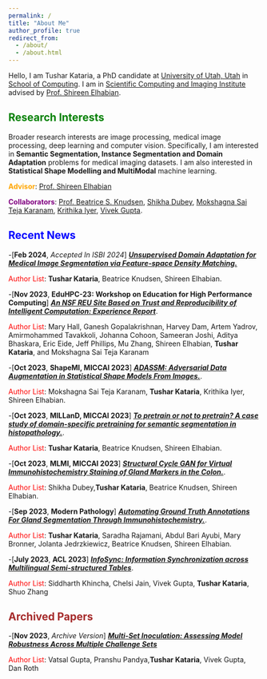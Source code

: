 ```yaml
---
permalink: /
title: "About Me"
author_profile: true
redirect_from: 
  - /about/
  - /about.html
---
```



Hello, I am Tushar Kataria, a PhD candidate at [University of Utah, Utah](https://www.utah.edu/) in [School of Computing](https://www.cs.utah.edu/). I am in [Scientific Computing and Imaging Institute](https://www.sci.utah.edu/) advised by [Prof. Shireen Elhabian](https://www.sci.utah.edu/~shireen/).

<span style="color:green;">Research Interests</span>
------
Broader research interests are image processing, medical image processing, deep learning and computer vision. Specifically, I am interested in **Semantic Segmentation, Instance Segmentation and Domain Adaptation** problems for medical imaging datasets. I am also interested in **Statistical Shape Modelling and MultiModal** machine learning.

<span style="color:orange;">**Advisor**</span>: [Prof. Shireen Elhabian](https://www.sci.utah.edu/~shireen/)

<span style="color:purple;">**Collaborators**</span>: [Prof. Beatrice S. Knudsen](https://healthcare.utah.edu/fad/mddetail.php?physicianID=u6028236#tabAcademic), [Shikha Dubey](https://sites.google.com/view/shikha-dubey/), [Mokshagna Sai Teja Karanam](https://www.linkedin.com/in/mokshagna-sai-teja-karanam-372022169/), [Krithika Iyer](https://www.linkedin.com/in/iyerkrithika21/), [Vivek Gupta](https://vgupta123.github.io/). 

<span style="color:blue;">Recent News</span>
------
-[**Feb 2024**, *Accepted In ISBI 2024*] [***Unsupervised Domain Adaptation for Medical Image Segmentation via Feature-space Density Matching.***](https://arxiv.org/abs/2305.05789)

<span style="color:red;">Author List</span>: **Tushar Kataria**, Beatrice Knudsen, Shireen  Elhabian.

-[**Nov 2023**, **EduHPC-23: Workshop on Education for High Performance Computing**] [***An NSF REU Site Based on Trust and Reproducibility of Intelligent Computation: Experience Report***](https://dl.acm.org/doi/abs/10.1145/3624062.3624100).

<span style="color:red;">Author  List</span>: Mary Hall, Ganesh Gopalakrishnan, Harvey Dam, Artem Yadrov, Amirmohammed Tavakkoli, Johanna Cohoon, Sameeran Joshi, Aditya Bhaskara, Eric Eide, Jeff Phillips, Mu Zhang, Shireen Elhabian, **Tushar Kataria**, and Mokshagna Sai Teja Karanam 

-[**Oct 2023**, **ShapeMI, MICCAI 2023**] [***ADASSM: Adversarial Data Augmentation in Statistical Shape Models From Images.***](https://link.springer.com/chapter/10.1007/978-3-031-46914-5_8).

<span style="color:red;">Author  List</span>: Mokshagna Sai Teja Karanam, **Tushar Kataria**, Krithika Iyer, Shireen Elhabian.

-[**Oct 2023**, **MILLanD, MICCAI 2023**] [***To pretrain or not to pretrain? A case study of domain-specific pretraining for semantic segmentation in histopathology.***](https://link.springer.com/chapter/10.1007/978-3-031-44917-8_24).

<span style="color:red;">Author List</span>: **Tushar Kataria**, Beatrice Knudsen, Shireen  Elhabian.

-[**Oct 2023**, **MLMI, MICCAI 2023**] [***Structural Cycle GAN for Virtual Immunohistochemistry Staining of Gland Markers in the Colon.***](https://link.springer.com/chapter/10.1007/978-3-031-45676-3_45).

<span style="color:red;">Author List</span>: Shikha Dubey,**Tushar Kataria**, Beatrice Knudsen, Shireen  Elhabian.

-[**Sep 2023**, **Modern Pathology**] [***Automating Ground Truth Annotations For Gland Segmentation Through Immunohistochemistry.***](https://www.sciencedirect.com/science/article/pii/S0893395223002363?dgcid=coauthor).

<span style="color:red;">Author List</span>: **Tushar Kataria**, Saradha Rajamani, Abdul Bari Ayubi, Mary Bronner, Jolanta Jedrzkiewicz, Beatrice Knudsen,  Shireen Elhabian. 

-[**July 2023**, **ACL 2023**] [***InfoSync: Information Synchronization across Multilingual Semi-structured Tables***](https://aclanthology.org/2023.findings-acl.159/).

<span style="color:red;">Author List</span>: Siddharth Khincha, Chelsi Jain, Vivek Gupta, **Tushar Kataria**, Shuo Zhang

<span style="color:brown;">Archived Papers</span>
------

-[**Nov 2023**, *Archive Version*] [***Multi-Set Inoculation: Assessing Model Robustness Across Multiple Challenge Sets***](https://arxiv.org/abs/2311.08662)

<span style="color:red;">Author List</span>: Vatsal Gupta, Pranshu Pandya,**Tushar Kataria**, Vivek Gupta, Dan Roth




